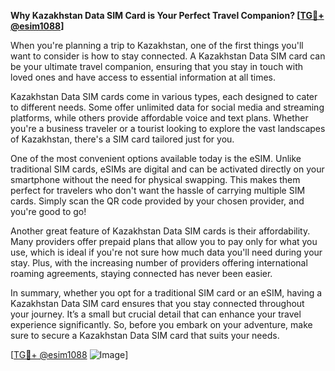 **Why Kazakhstan Data SIM Card is Your Perfect Travel Companion? [[TG💪+ @esim1088](https://t.me/s/esim1088)]**

When you're planning a trip to Kazakhstan, one of the first things you'll want to consider is how to stay connected. A Kazakhstan Data SIM card can be your ultimate travel companion, ensuring that you stay in touch with loved ones and have access to essential information at all times.

Kazakhstan Data SIM cards come in various types, each designed to cater to different needs. Some offer unlimited data for social media and streaming platforms, while others provide affordable voice and text plans. Whether you're a business traveler or a tourist looking to explore the vast landscapes of Kazakhstan, there's a SIM card tailored just for you.

One of the most convenient options available today is the eSIM. Unlike traditional SIM cards, eSIMs are digital and can be activated directly on your smartphone without the need for physical swapping. This makes them perfect for travelers who don't want the hassle of carrying multiple SIM cards. Simply scan the QR code provided by your chosen provider, and you're good to go!

Another great feature of Kazakhstan Data SIM cards is their affordability. Many providers offer prepaid plans that allow you to pay only for what you use, which is ideal if you're not sure how much data you'll need during your stay. Plus, with the increasing number of providers offering international roaming agreements, staying connected has never been easier.

In summary, whether you opt for a traditional SIM card or an eSIM, having a Kazakhstan Data SIM card ensures that you stay connected throughout your journey. It’s a small but crucial detail that can enhance your travel experience significantly. So, before you embark on your adventure, make sure to secure a Kazakhstan Data SIM card that suits your needs.

[[TG💪+ @esim1088](https://t.me/s/esim1088) ![Image](https://i.postimg.cc/Y0z9fWf4/image.png)]